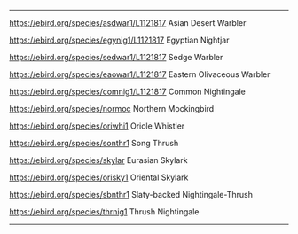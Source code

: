 
---

https://ebird.org/species/asdwar1/L1121817
	Asian Desert Warbler

https://ebird.org/species/egynig1/L1121817
	Egyptian Nightjar


https://ebird.org/species/sedwar1/L1121817
	Sedge Warbler

https://ebird.org/species/eaowar1/L1121817
	Eastern Olivaceous Warbler

https://ebird.org/species/comnig1/L1121817
	Common Nightingale

https://ebird.org/species/normoc
	Northern Mockingbird

https://ebird.org/species/oriwhi1
	Oriole Whistler

https://ebird.org/species/sonthr1
	Song Thrush

https://ebird.org/species/skylar
	Eurasian Skylark

https://ebird.org/species/orisky1
	Oriental Skylark

https://ebird.org/species/sbnthr1
	Slaty-backed Nightingale-Thrush

https://ebird.org/species/thrnig1
	Thrush Nightingale

---


